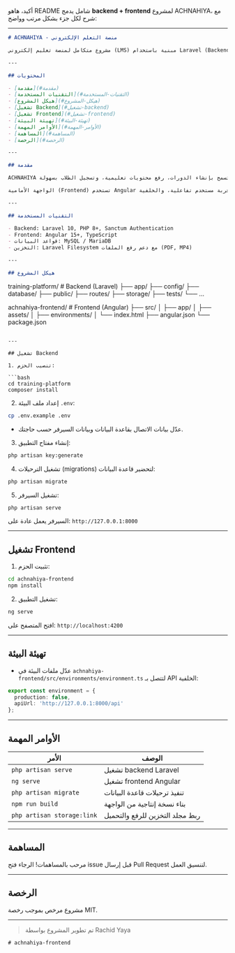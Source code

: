 أكيد، هاهو README شامل يدمج **backend + frontend** لمشروع ACHNAHIYA، مع شرح لكل جزء بشكل مرتب وواضح:

---

```markdown
# ACHNAHIYA - منصة التعلم الإلكتروني

مشروع متكامل لمنصة تعليم إلكتروني (LMS) مبنية باستخدام Laravel (Backend) وAngular (Frontend).

---

## المحتويات

- [مقدمة](#مقدمة)
- [التقنيات المستخدمة](#التقنيات-المستخدمة)
- [هيكل المشروع](#هيكل-المشروع)
- [تشغيل Backend](#تشغيل-backend)
- [تشغيل Frontend](#تشغيل-frontend)
- [تهيئة البيئة](#تهيئة-البيئة)
- [الأوامر المهمة](#الأوامر-المهمة)
- [المساهمة](#المساهمة)
- [الرخصة](#الرخصة)

---

## مقدمة

ACHNAHIYA هو مشروع منصة تعليم إلكتروني تسمح بإنشاء الدورات، رفع محتويات تعليمية، وتسجيل الطلاب بسهولة. 

الواجهة الأمامية (Frontend) تستخدم Angular لتوفير تجربة مستخدم تفاعلية، والخلفية (Backend) تعتمد على Laravel لتوفير API متكامل وآمن.

---

## التقنيات المستخدمة

- Backend: Laravel 10, PHP 8+, Sanctum Authentication
- Frontend: Angular 15+, TypeScript
- قواعد البيانات: MySQL / MariaDB
- التخزين: Laravel Filesystem مع دعم رفع الملفات (PDF, MP4)

---

## هيكل المشروع

```

training-platform/           # Backend (Laravel)
├── app/
├── config/
├── database/
├── public/
├── routes/
├── storage/
├── tests/
└── ...

achnahiya-frontend/          # Frontend (Angular)
├── src/
│   ├── app/
│   ├── assets/
│   ├── environments/
│   └── index.html
├── angular.json
└── package.json

````

---

## تشغيل Backend

1. تنصيب الحزم:

```bash
cd training-platform
composer install
````

2. إعداد ملف البيئة `.env`:

```bash
cp .env.example .env
```

* عدّل بيانات الاتصال بقاعدة البيانات وبيانات السيرفر حسب حاجتك.

3. إنشاء مفتاح التطبيق:

```bash
php artisan key:generate
```

4. تشغيل الترحيلات (migrations) لتحضير قاعدة البيانات:

```bash
php artisan migrate
```

5. تشغيل السيرفر:

```bash
php artisan serve
```

السيرفر يعمل عادة على: `http://127.0.0.1:8000`

---

## تشغيل Frontend

1. تثبيت الحزم:

```bash
cd achnahiya-frontend
npm install
```

2. تشغيل التطبيق:

```bash
ng serve
```

افتح المتصفح على: `http://localhost:4200`

---

## تهيئة البيئة

* عدّل ملفات البيئة في `achnahiya-frontend/src/environments/environment.ts` لتتصل بـ API الخلفية:

```typescript
export const environment = {
  production: false,
  apiUrl: 'http://127.0.0.1:8000/api'
};
```

---

## الأوامر المهمة

| الأمر                      | الوصف                           |
| -------------------------- | ------------------------------- |
| `php artisan serve`        | تشغيل backend Laravel           |
| `ng serve`                 | تشغيل frontend Angular          |
| `php artisan migrate`      | تنفيذ ترحيلات قاعدة البيانات    |
| `npm run build`            | بناء نسخة إنتاجية من الواجهة    |
| `php artisan storage:link` | ربط مجلد التخزين للرفع والتحميل |

---

## المساهمة

مرحب بالمساهمات! الرجاء فتح issue قبل إرسال Pull Request لتنسيق العمل.

---

## الرخصة

مشروع مرخص بموجب رخصة MIT.

---

> تم تطوير المشروع بواسطة Rachid Yaya

```
#   a c h n a h i y a - f r o n t e n d  
 